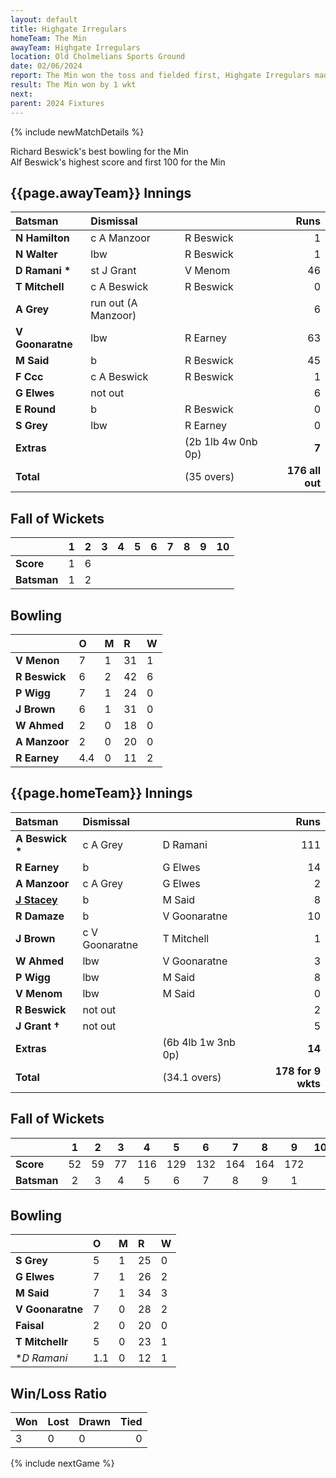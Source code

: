 ```yaml
---
layout: default
title: Highgate Irregulars
homeTeam: The Min
awayTeam: Highgate Irregulars
location: Old Cholmelians Sports Ground  
date: 02/06/2024
report: The Min won the toss and fielded first, Highgate Irregulars made 176 all out in 34.4 overs. The Min replied with 178 for 9 wkts in 34.1 overs.
result: The Min won by 1 wkt
next: 
parent: 2024 Fixtures
---
```


{% include newMatchDetails %}

Richard Beswick's best bowling for the Min<br />
Alf Beswick's highest score and first 100 for the Min

## {{page.awayTeam}} Innings

| Batsman | Dismissal | | Runs |
|:---|:---|---|---:|
| **N Hamilton** | c A Manzoor| R Beswick | 1 |
| **N Walter** |  lbw | R Beswick | 1 |
| **D Ramani &#42;** | st J Grant | V Menom | 46 |
| **T Mitchell** | c A Beswick | R Beswick | 0 |
| **A Grey** | run out (A Manzoor) |  | 6 |
| **V Goonaratne** | lbw | R Earney | 63 |
| **M Said** | b | R Beswick | 45 |
| **F Ccc** | c A Beswick | R Beswick | 1 |
| **G Elwes** | not out |  | 6 |
| **E Round** | b | R Beswick | 0 |
| **S Grey** | lbw | R Earney | 0 |
| **Extras** | | (2b 1lb 4w 0nb 0p) | **7** |
| **Total** | | (35 overs) | **176 all out** |

## Fall of Wickets

| | 1 | 2 | 3 | 4 | 5 | 6 | 7 | 8 | 9 | 10 |
|---|:---:|:---:|:---:|:---:|:---:|:---:|:---:|:---:|:---:|:---:|
| **Score** | 1 | 6 |  |  |  |  |  |  |  |  | 
| **Batsman** | 1  | 2  |  |  |  |  |  |   |  |  | 

## Bowling

| | O | M | R | W |
|---|:---|:---|:---|:---|
| **V Menon** | 7 | 1 | 31 | 1 |
| **R Beswick** | 6 | 2 | 42 | 6 |
| **P Wigg** | 7 | 1 | 24 | 0 |
| **J Brown** | 6 | 1 | 31 | 0 |
| **W Ahmed** | 2 | 0 | 18 | 0 |
| **A Manzoor** | 2 | 0 | 20 | 0 |
| **R Earney** | 4.4 | 0 | 11 | 2 |

## {{page.homeTeam}} Innings

| Batsman | Dismissal | | Runs |
|:---|:---|---|---:|
| **A Beswick &#42;** | c A Grey | D Ramani | 111 |
| **R Earney** | b | G Elwes | 14 |
| **A Manzoor** | c A Grey | G Elwes  | 2 |
| **[J Stacey](../profiles/jack-stacey)** | b | M Said | 8 |
| **R Damaze** | b | V Goonaratne | 10 |
| **J Brown** | c V Goonaratne | T Mitchell | 1 |
| **W Ahmed** | lbw | V Goonaratne | 3 |
| **P Wigg** | lbw | M Said | 8 |
| **V Menom** | lbw | M Said | 0 |
| **R Beswick** | not out |  | 2 |
| **J Grant &#8224;** | not out |  | 5 |
| **Extras** | | (6b 4lb 1w 3nb 0p) | **14** |
| **Total** | | (34.1 overs) | **178 for 9 wkts** |

## Fall of Wickets

| | 1 | 2 | 3 | 4 | 5 | 6 | 7 | 8 | 9 | 10 |
|---|:---:|:---:|:---:|:---:|:---:|:---:|:---:|:---:|:---:|:---:|
| **Score** | 52 | 59 | 77 | 116 | 129 | 132 | 164 | 164 | 172 |  |
| **Batsman** | 2 | 3 | 4 | 5 | 6 | 7 | 8 | 9 | 1 |  | 

## Bowling

| | O | M | R | W |
|---|:---|:---|:---|:---|
| **S Grey** | 5 | 1 | 25 | 0 |
| **G Elwes** | 7 | 1 | 26 | 2 |
| **M Said** | 7 | 1 | 34 | 3 |
| **V Goonaratne** | 7 | 0 | 28 | 2 |
| **Faisal** | 2 | 0 | 20 | 0 |
| **T Mitchellr** | 5 | 0 | 23 | 1 |
| **D Ramani* | 1.1 | 0 | 12 | 1 |

## Win/Loss Ratio

| Won | Lost | Drawn | Tied |
|:---|:---|:---|---:|
| 3 | 0 | 0 | 0 |

{% include nextGame %}